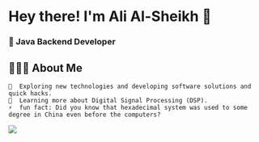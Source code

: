 # Hey there! I'm Ali Al-Sheikh 👋
### 🚀 Java Backend Developer

## 👨🏻‍💻 About Me  

    🤔  Exploring new technologies and developing software solutions and quick hacks.
    🌱  Learning more about Digital Signal Processing (DSP).
    ⚡  fun fact: Did you know that hexadecimal system was used to some degree in China even before the computers?

<img src="https://github-readme-stats.vercel.app/api/top-langs/?username=cometbroom&theme=github_dark">
</p>
<!--
**cometbroom/cometbroom** is a ✨ _special_ ✨ repository because its `README.md` (this file) appears on your GitHub profile.

Here are some ideas to get you started:

- 🔭 I’m currently working on ...
- 🌱 I’m currently learning ...
- 👯 I’m looking to collaborate on ...
- 🤔 I’m looking for help with ...
- 💬 Ask me about ...
- 📫 How to reach me: ...
- 😄 Pronouns: ...
- ⚡ Fun fact: ...
-->
